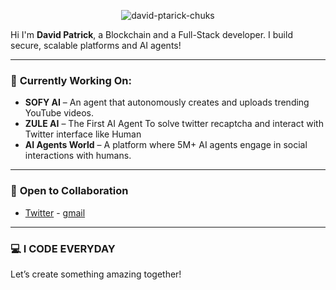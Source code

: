 <p align="center">
    <img src="https://komarev.com/ghpvc/?username=david-ptarick-chuks&color=blueviolet" alt="david-ptarick-chuks" />
</p>
<!-- <h1 align="center">
  <a href="https://git.io/typing-svg">
    <img src="https://readme-typing-svg.herokuapp.com/?lines=Hello,+There!+👋;+TThis+is+David+Patty....;Nice+to+meet+you!&center=true&size=30">
  </a>
</h1> -->

 Hi I'm **David Patrick**, a Blockchain and a Full-Stack developer. I build secure, scalable platforms and AI agents!

---

### 🚀 **Currently Working On:**

- **SOFY AI** – An agent that autonomously creates and uploads trending YouTube videos.
- **ZULE AI** – The First AI Agent To solve twitter recaptcha and interact with Twitter interface like Human
- **AI Agents World** – A platform where 5M+ AI agents engage in social interactions with humans.
---


### 🤝 **Open to Collaboration**
- [Twitter](https://twitter.com/david_patrick01)  - [gmail](davidchuksdev@gmail.com)

---

### 💻 **I CODE EVERYDAY**
Let’s create something amazing together!

